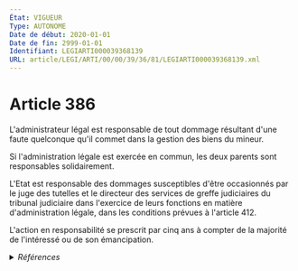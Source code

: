 ```yaml
---
État: VIGUEUR
Type: AUTONOME
Date de début: 2020-01-01
Date de fin: 2999-01-01
Identifiant: LEGIARTI000039368139
URL: article/LEGI/ARTI/00/00/39/36/81/LEGIARTI000039368139.xml
---
```


<h1>Article 386</h1>

L'administrateur légal est responsable de tout dommage résultant d'une faute
quelconque qu'il commet dans la gestion des biens du mineur.<br />

Si l'administration légale est exercée en commun, les deux parents sont
responsables solidairement.<br />

L'Etat est responsable des dommages susceptibles d'être occasionnés par le juge
des tutelles et le directeur des services de greffe judiciaires du tribunal
judiciaire dans l'exercice de leurs fonctions en matière d'administration
légale, dans les conditions prévues à l'article 412.<br />

L'action en responsabilité se prescrit par cinq ans à compter de la majorité de
l'intéressé ou de son émancipation.


<details>
  <summary><em>Références</em></summary>

  <h2>Articles faisant référence à l'article</h2>
  
  <ul>
    <li>
      <a href="https://legal.tricoteuses.fr//redirection/LEGIARTI000033459275?vers=git&vers=legifrance">Code civil - article 412 AUTONOME MODIFIE, en vigueur du 2016-11-20 au 2020-01-01</a> CITATION cible
    </li>
    <li>
      <a href="https://legal.tricoteuses.fr//redirection/LEGIARTI000020616272?vers=git&vers=legifrance">Code civil - article 412 AUTONOME MODIFIE, en vigueur du 2010-01-01 au 2015-10-17</a> CITATION cible
    </li>
    <li>
      <a href="https://legal.tricoteuses.fr//redirection/LEGIARTI000006427396?vers=git&vers=legifrance">Code civil - article 412 AUTONOME MODIFIE, en vigueur du 2009-01-01 au 2010-01-01</a> CITATION cible
    </li>
    <li>
      <a href="https://legal.tricoteuses.fr//redirection/LEGIARTI000031345345?vers=git&vers=legifrance">Code civil - article 412 AUTONOME MODIFIE, en vigueur du 2015-10-17 au 2016-11-20</a> CITATION cible
    </li>
    <li>
      <a href="https://legal.tricoteuses.fr//redirection/LEGIARTI000039110945?vers=git&vers=legifrance">Ordonnance n° 2019-964 du 18 septembre 2019 prise en application de la loi n° 2019-222 du 23 mars 2019 de programmation 2018-2022 et de réforme pour la justice - article 35 PARTIELLEMENT_MODIF VIGUEUR_DIFF, en vigueur depuis le 2020-01-01</a> MODIFICATION cible
    </li>
    <li>
      <a href="https://legal.tricoteuses.fr//redirection/LEGIARTI000006427395?vers=git&vers=legifrance">Code civil - article 412 AUTONOME MODIFIE, en vigueur du 1965-06-15 au 2009-01-01</a> CITATION cible
    </li>
    <li>
      <a href="https://legal.tricoteuses.fr//redirection/LEGIARTI000039368090?vers=git&vers=legifrance">Code civil - article 412 AUTONOME VIGUEUR, en vigueur depuis le 2020-01-01</a> CITATION cible
    </li>
  </ul>
  
  <h2>Références faites par l'article</h2>
  
  <ul>
    <li>
      2019-09-18 MODIFICATION source <a href="https://legal.tricoteuses.fr//redirection/LEGIARTI000039110945?vers=git&vers=legifrance">Ordonnance n° 2019-964 du 18 septembre 2019 prise en application de la loi n° 2019-222 du 23 mars 2019 de programmation 2018-2022 et de réforme pour la justice - article 35 PARTIELLEMENT_MODIF VIGUEUR_DIFF, en vigueur depuis le 2020-01-01</a>
    </li>
    <li>
      2999-01-01 CITATION source <a href="https://legal.tricoteuses.fr//redirection/LEGIARTI000006427395?vers=git&vers=legifrance">Code civil - article 412 AUTONOME MODIFIE, en vigueur du 1965-06-15 au 2009-01-01</a>
    </li>
  </ul>
</details>
